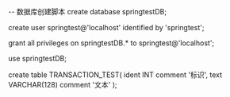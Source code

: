 -- 数据库创建脚本
create database springtestDB;

create user springtest@'localhost' identified by 'springtest';

grant all privileges on springtestDB.* to springtest@'localhost';

use springtestDB;

create table TRANSACTION_TEST(
	ident INT comment '标识',
	text  VARCHAR(128) comment '文本'
);